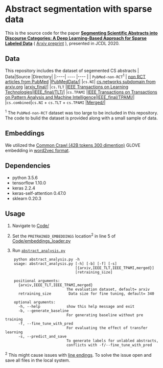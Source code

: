 # Abstract segmentation with sparse data
This is the source code for the paper [**Segmenting Scientific Abstracts into Discourse Categories: A  Deep Learning-Based Approach for Sparse Labeled Data**](https://dl.acm.org/doi/abs/10.1145/3383583.3398598) (  [Arxiv preprint](https://arxiv.org/abs/2005.05414)  ), 	presented in JCDL 2020.

##  Data
This repository includes the dataset of segemented  CS abstracts
| Data|Source |Directory|
|:----| ---- |---- |
| `PubMed-non-RCT`<sup>1</sup>	| [non RCT articles from PubMed](https://pubmed.ncbi.nlm.nih.gov/advanced/) |[PubMedData/](https://github.com/soumyaxyz/abstractAnalysis/tree/master/PubMedData)|
|`cs.NI`| [cs.networks subdomain from arxiv.org](https://arxiv.org/list/cs.NI/recent) |[arxiv_final/](https://github.com/soumyaxyz/abstractAnalysis/tree/master/Merged)|
|`cs.TLT` |[IEEE Transactions on Learning Technologies](https://www.computer.org/csdl/journal/lt)|[IEEE_final/TLT/](https://github.com/soumyaxyz/abstractAnalysis/tree/master/IEEE_final/TLT)|
|`cs.TPAMI` |[IEEE Transactions on Transactions on Pattern Analysis and Machine Intelligence](https://www.computer.org/csdl/journal/tp)|[IEEE_final/TPAMI/](https://github.com/soumyaxyz/abstractAnalysis/tree/master/Merged)|
|`cs.combined`|`cs.NI` + `cs.TLT` + `cs.TPAMI` |[Merged/](https://github.com/soumyaxyz/abstractAnalysis/tree/master/Merged)|


<sup>1</sup>  The `PubMed-non-RCT` dataset was too large to be included in this repository. The code to bulid the dataset is provided along with a small sample of data.

## Embeddings
 We utilized the [Common Crawl (42B tokens 300 dimention)](http://nlp.stanford.edu/data/glove.42B.300d.zip) GLOVE embedding in [word2vec format](https://bartoszptak.github.io/gensim/2019/06/14/gensim-convert-glove-to-word2vec.html). 
## Dependencies
-   python 3.5.6
-   tensorflow 1.10.0
-   keras 2.2.4
-   keras-self-attention 0.47.0
-   sklearn 0.20.3





## Usage

1.  Navigate to [Code/](https://github.com/soumyaxyz/abstractAnalysis/blob/master/Code/)
2. Set the `PRETRAINED_EMBEDDINGS` location<sup>2</sup> in line 5 of [Code/embeddings_loader.py](https://github.com/soumyaxyz/abstractAnalysis/blob/master/Code/embeddings_loader.py#L5)

3. Run [`abstract_analysis.py`](https://github.com/soumyaxyz/abstractAnalysis/blob/master/Code/abstract_analysis.py) 
```
    python abstract_analysis.py -h
    usage: abstract_analysis.py [-h] [-b] [-f] [-s]
                                [{arxiv,IEEE_TLT,IEEE_TPAMI,merged}]
                                [retraining_size]

    positional arguments:
      {arxiv,IEEE_TLT,IEEE_TPAMI,merged}
                            The evaluation dataset, default= arxiv
      retraining_size        Data size for fine tuning, default= 340

    optional arguments:
      -h, --help            show this help message and exit
      -b, --generate_baseline
                            For generating baseline without pre training
      -f, --fine_tune_with_pred
                            For evaluating the effect of transfer learning
      -s, --predict_and_save
                            To generate labels for unlabled abstracts,
                            conflicts with -f/--fine_tune_with_pred
   ```
  <sup>2</sup>  This might cause issues with [line endings](http://www.cs.toronto.edu/~krueger/csc209h/tut/line-endings.html#:~:text=Text%20files%20created%20on%20DOS,(%22%5Cn%22)). To solve the issue open and save all files in the local system.  
